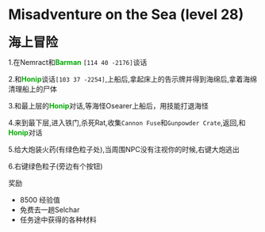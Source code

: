 # Misadventure on the Sea (level 28)
<span style="font-size: 25px;">**海上冒险**</span>

1.在Nemract和<font color=00AA00>**Barman**</font> `[114 40 -2176]`谈话

2.和<font color=00AA00>**Honip**</font>谈话`[103 37 -2254]`,上船后,拿起床上的告示牌并得到海绵后,拿着海绵清理船上的尸体

3.和最上层的<font color=00AA00>**Honip**</font>对话,等海怪Osearer上船后，用技能打退海怪

4.来到最下层,进入铁门,杀死Rat,收集`Cannon Fuse`和`Gunpowder Crate`,返回,和<font color=00AA00>**Honip**</font>对话

5.给大炮装火药(有绿色粒子处),当周围NPC没有注视你的时候,右键大炮逃出

6.右键绿色粒子(旁边有个按钮)

奖励

+ 8500 经验值
+ 免费去一趟Selchar
+ 任务途中获得的各种材料